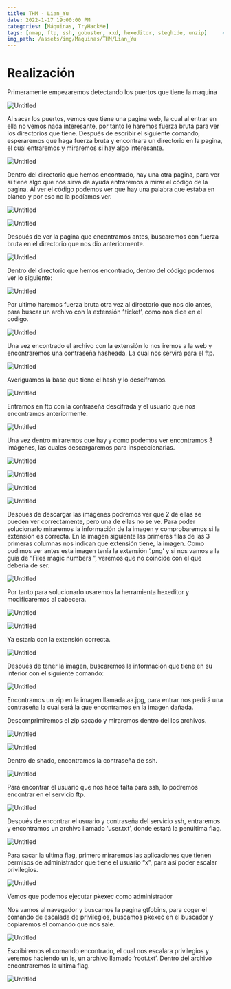 ```yaml
---
title: THM - Lian_Yu
date: 2022-1-17 19:00:00 PM
categories: [Máquinas, TryHackMe]
tags: [nmap, ftp, ssh, gobuster, xxd, hexeditor, steghide, unzip]     # TAG names should always be lowercase
img_path: /assets/img/Maquinas/THM/Lian_Yu
---
```


# Realización

Primeramente empezaremos detectando los puertos que tiene la maquina

![Untitled](p.png)

Al sacar los puertos, vemos que tiene una pagina web, la cual al entrar en ella no vemos nada interesante, por tanto le haremos fuerza bruta para ver los directorios que tiene. Después de escribir el siguiente comando, esperaremos que haga fuerza bruta y encontrara un directorio en la pagina, el cual entraremos y miraremos si hay algo interesante.

![Untitled](p1.png)

Dentro del directorio que hemos encontrado, hay una otra pagina, para ver si tiene algo que nos sirva de ayuda entraremos a mirar el código de la pagina. Al ver el código podemos ver que hay una palabra que estaba en blanco y por eso no la podíamos ver.

![Untitled](p2.png)

![Untitled](p3.png)

Después de ver la pagina que encontramos antes, buscaremos con fuerza bruta en el directorio que nos dio anteriormente.

![Untitled](p4.png)

Dentro del directorio que hemos encontrado, dentro del código podemos ver lo siguiente:

![Untitled](p5.png)

Por ultimo haremos fuerza bruta otra vez al directorio que nos dio antes, para buscar un archivo con la extensión ‘.ticket‘, como nos dice en el codigo.

![Untitled](p6.png)

Una vez encontrado el archivo con la extensión lo nos iremos a la web y encontraremos una contraseña hasheada. La cual nos servirá para el ftp.

![Untitled](p7.png)

Averiguamos la base que tiene el hash y lo desciframos.

![Untitled](p8.png)

Entramos en ftp con la contraseña descifrada y el usuario que nos encontramos anteriormente.

![Untitled](p9.png)

Una vez dentro miraremos que hay y como podemos ver encontramos 3 imágenes, las cuales descargaremos para inspeccionarlas.

![Untitled](p10.png)

![Untitled](p11.png)

![Untitled](p12.png)

![Untitled](p13.png)

Después de descargar las imágenes podremos ver que 2 de ellas se pueden ver correctamente, pero una de ellas no se ve. Para poder solucionarlo miraremos la información de la imagen y comprobaremos si la extensión es correcta. En la imagen siguiente las primeras filas de las 3 primeras columnas nos indican que extensión tiene, la imagen. Como pudimos ver antes esta imagen tenía la extensión ‘.png’ y si nos vamos a la guía de “Files magic numbers ”, veremos que no coincide con el que debería de ser. 

![Untitled](p14.png)

Por tanto para solucionarlo usaremos la herramienta hexeditor y modificaremos al cabecera.

![Untitled](p15.png)

![Untitled](p16.png)

Ya estaría con la extensión correcta.

![Untitled](p17.png)

Después de tener la imagen, buscaremos la información que tiene en su interior con el siguiente comando:

![Untitled](p18.png)

Encontramos un zip en la imagen llamada aa.jpg, para entrar nos pedirá una contraseña la cual será la que encontramos en la imagen dañada.

Descomprimiremos el zip sacado y miraremos dentro del los archivos.

![Untitled](p19.png)

![Untitled](p20.png)

Dentro de shado, encontramos la contraseña de ssh.

![Untitled](p21.png)

Para encontrar el usuario que nos hace falta para ssh, lo podremos encontrar en el servicio ftp.

![Untitled](p22.png)

Después de encontrar el usuario y contraseña del servicio ssh, entraremos y encontramos un archivo llamado ‘user.txt’, donde estará la penúltima flag.

![Untitled](p23.png)

Para sacar la ultima flag, primero miraremos las aplicaciones que tienen permisos de administrador que tiene el usuario “x”, para así poder escalar privilegios.

![Untitled](p24.png)

Vemos que podemos ejecutar pkexec como administrador

Nos vamos al navegador y buscamos la pagina gtfobins, para coger el comando de escalada de privilegios, buscamos pkexec en el buscador y copiaremos el comando que nos sale.

![Untitled](p25.png)

Escribiremos el comando encontrado, el cual nos escalara privilegios y veremos haciendo un ls, un archivo llamado ‘root.txt’. Dentro del archivo encontraremos la ultima flag.

![Untitled](p26.png)